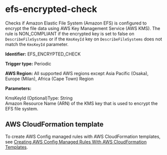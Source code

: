 # efs\-encrypted\-check<a name="efs-encrypted-check"></a>

Checks if Amazon Elastic File System \(Amazon EFS\) is configured to encrypt the file data using AWS Key Management Service \(AWS KMS\)\. The rule is NON\_COMPLIANT if the encrypted key is set to false on `DescribeFileSystems` or if the `KmsKeyId` key on `DescribeFileSystems` does not match the `KmsKeyId` parameter\.

**Identifier:** EFS\_ENCRYPTED\_CHECK

**Trigger type:** Periodic

**AWS Region:** All supported AWS regions except Asia Pacific \(Osaka\), Europe \(Milan\), Africa \(Cape Town\) Region

**Parameters:**

KmsKeyId \(Optional\)Type: String  
Amazon Resource Name \(ARN\) of the KMS key that is used to encrypt the EFS file system\.

## AWS CloudFormation template<a name="w29aac11c33c17b7d145c15"></a>

To create AWS Config managed rules with AWS CloudFormation templates, see [Creating AWS Config Managed Rules With AWS CloudFormation Templates](aws-config-managed-rules-cloudformation-templates.md)\.